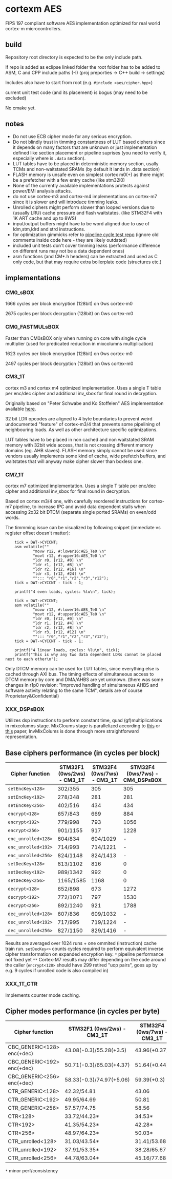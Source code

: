 # cortexm AES

FIPS 197 compliant software AES implementation optimized for real world cortex-m microcontrollers.

## build

Repository root directory is expected to be the only include path.

If repo is added as eclipse linked folder the root folder has to be added to ASM, C and CPP include paths (-I)
(proj preporties -> C++ build -> settings)

Includes also have to start from root (e.g. `#include <aes/cipher.hpp>`)

current unit test code (and its placement) is bogus (may need to be excluded)

No cmake yet.

## notes
- Do not use ECB cipher mode for any serious encryption.
- Do not blindly trust in timming constantness of LUT based ciphers since it depends on many factors that are 
unknown or just implementation defined like section placement or pipeline suprises (you need to verify it, especially where is `.data` 
section).
- LUT tables have to be placed in deterministic memory section, usally TCMs and non-waitstated SRAMs (by default it lands in .data section)
- FLASH memory is unsafe even on simplest cortex m0(+) as there might be a prefetcher with a few entry cache (like stm32l0)
- None of the currently available implementations protects against power/EMI analysis attacks.
- do not use cortex-m3 and cortex-m4 implementations on cortex-m7 since it is slower and will introduce timming leaks.
- Unrolled ciphers might perform slower than looped versions due to (usually LRU) cache pressure and flash waitstates. (like STM32F4 with 1K ART cache and up to 8WS)
- input/output buffers might have to be word aligned due to use of ldm,stm,ldrd and strd instructions.
- for optimization gimmicks refer to [pipeline cycle test repo](https://github.com/jnk0le/random/tree/master/pipeline%20cycle%20test) (ignore old comments inside code here - they are likely outdated)
- included unit tests don't cover timming leaks (performance difference on different runs may not be a data dependent ones)  
- asm functions (and CM*.h headers) can be extracted and used as C only code, but that may require extra boilerplate code (structures etc.)

## implementations

### CM0_sBOX

1666 cycles per block encryption (128bit) on 0ws cortex-m0

2675 cycles per block decryption (128bit) on 0ws cortex-m0


### CM0_FASTMULsBOX

Faster than CM0sBOX only when running on core with single cycle multiplier (used for predicated reduction in mixcolumns multiplication)

1623 cycles per block encryption (128bit) on 0ws cortex-m0

2497 cycles per block decryption (128bit) on 0ws cortex-m0


### CM3_1T

cortex m3 and cortex m4 optimized implementation.
Uses a single T table per enc/dec cipher and additional inv_sbox for final round in decryption.

Originally based on "Peter Schwabe and Ko Stoffelen" AES implementation available [here](https://github.com/Ko-/aes-armcortexm).

32 bit LDR opcodes are aligned to 4 byte boundaries to prevent weird undocumented "feature" of cortex-m3/4 that prevents some pipelining of neighbouring loads.
As well as other architecture specific optimizations.

LUT tables have to be placed in non cached and non waitstated SRAM memory with 32bit wide access, that is not crossing different memory domains (eg. AHB slaves).
FLASH memory simply cannot be used since vendors usually implements some kind of cache, wide prefetch buffers, and waitstates that will anyway make cipher slower than boxless one.

### CM7_1T

cortex m7 optimized implementation.
Uses a single T table per enc/dec cipher and additional inv_sbox for final round in decryption.

Based on cortex m3/4 one, with carefully reordered instructions for cortex-m7 pipeline, to increase IPC and avoid data dependent 
stalls when accessing 2x32 bit DTCM (separate single ported SRAMs) on even/odd words. 

The timmming issue can be visualized by following snippet (immediate vs register offset doesn't matter):

```
	tick = DWT->CYCCNT;
	asm volatile(""
			"movw r12, #:lower16:AES_Te0 \n"
			"movt r12, #:upper16:AES_Te0 \n"
			"ldr r0, [r12, #0] \n"
			"ldr r1, [r12, #8] \n"
			"ldr r2, [r12, #16] \n"
			"ldr r3, [r12, #24] \n"
			""::: "r0","r1","r2","r3","r12");
	tick = DWT->CYCCNT - tick - 1;

	printf("4 even loads, cycles: %lu\n", tick);

	tick = DWT->CYCCNT;
	asm volatile(""
			"movw r12, #:lower16:AES_Te0 \n"
			"movt r12, #:upper16:AES_Te0 \n"
			"ldr r0, [r12, #0] \n"
			"ldr r1, [r12, #4] \n"
			"ldr r2, [r12, #8] \n"
			"ldr r3, [r12, #12] \n"
			""::: "r0","r1","r2","r3","r12");
	tick = DWT->CYCCNT - tick - 1;

	printf("4 linear loads, cycles: %lu\n", tick);
	printf("This is why any two data dependent LDRs cannot be placed next to each other\n");
```

Only DTCM memory can be used for LUT tables, since everything else is cached through AXI bus.
The timing effects of simultaneous access to DTCM memory by core and DMA/AHBS are yet unknown. (there was some changes in r1p0 revision: "Improved handling of simultaneous AHBS and software activity relating to the same TCM", details are of course Proprietary&Confidential)

### XXX_DSPsBOX

Utilizes dsp instructions to perform constant time, quad (gf)multiplications in mixcolumns stage.
MixCloums stage is parallelized according to [this](http://www.wseas.us/e-library/conferences/2009/moscow/AIC/AIC44.pdf) or [this](https://www.researchgate.net/publication/221002183_Efficient_AES_implementations_for_ARM_based_platforms) paper, InvMixColums is done through more straightforward representation.

## Base ciphers performance (in cycles per block)

| Cipher function     | STM32F1 (0ws/2ws) - CM3_1T | STM32F4 (0ws/7ws) - CM3_1T | STM32F4 (0ws/7ws) - CM4_DSPsBOX | STM32H7 - CM7_1T | STM32H7 - CM7_DSPsBOX |
|---------------------|----------------------------|----------------------------|---------------------------------|------------------|-----------------------|
| `setEncKey<128>`    | 302/355   | 305      | 305 | 157* | 157* |
| `setEncKey<192>`    | 278/348   | 281      | 281 | 140* | 140* |
| `setEncKey<256>`    | 402/516   | 434      | 434 | 227* | 227* |
| `encrypt<128>`      | 657/843   | 669      | 884 | 302 | 411 |
| `encrypt<192>`      | 779/998   | 793      | 1056 | 358 | 491 |
| `encrypt<256>`      | 901/1155  | 917      | 1228 | 414 | 571 |
| `enc_unrolled<128>` | 604/834   | 604/1029 | - | 281 | - |
| `enc_unrolled<192>` | 714/993   | 714/1221 | - | 333 | - |
| `enc_unrolled<256>` | 824/1148  | 824/1413 | - | 385 | - |
| `setDecKey<128>`    | 813/1102  | 816      | 0 | 412* | (1T) |
| `setDecKey<192>`    | 989/1342  | 992      | 0 | 500* | (1T) |
| `setDecKey<256>`    | 1165/1585 | 1168     | 0 | 588* | (1T) |
| `decrypt<128>`      | 652/898   | 673      | 1272 | 304 | (1T) |
| `decrypt<192>`      | 772/1071  | 797      | 1530 | 360 | (1T) |
| `decrypt<256>`      | 892/1240  | 921      | 1788 | 416 | (1T) |
| `dec_unrolled<128>` | 607/836   | 609/1032 | - | 282 | - |
| `dec_unrolled<192>` | 717/995   | 719/1224 | - | 334 | - |
| `dec_unrolled<256>` | 827/1150  | 829/1416 | - | 386 | - |

Results are averaged over 1024 runs + one ommited (instruction) cache train run.
`setDecKey<>` counts cycles required to perform equivalent inverse cipher transformation on expanded encryption key.
`*` pipeline performance not fixed yet
`**` Cortex-M7 results may differ depending on the code around the caller (`encrypt<128>` should have 299 retired "uop pairs", goes up by e.g. 9 cycles if unrolled code is also compiled in)

### XXX_1T_CTR

Implements counter mode caching.

## Cipher modes performance (in cycles per byte)

| Cipher function            | STM32F1 (0ws/2ws) - CM3_1T | STM32F4 (0ws/7ws) - CM3_1T | STM32H7 - CM7_1T |
|----------------------------|-----------------------------|-----------------------------|------------------|
| CBC_GENERIC<128> enc(+dec) | 43.08(-0.3)/55.28(+3.5)     | 43.96(+0.37)                | 19.83(+0.24)      |
| CBC_GENERIC<192> enc(+dec) | 50.71(-0.3)/65.03(+4.37)    | 51.64(+0.44)                | 23.39(+0.24)      |
| CBC_GENERIC<256> enc(+dec) | 58.33(-0.3)/74.97(+5.06)    | 59.39(+0.3)                 | 26.88(+0.24)      |
| CTR_GENERIC<128>           | 42.32/54.81                 | 43.06                       | 19.50            |
| CTR_GENERIC<192>           | 49.95/64.69                 | 50.81                       | 23.00            |
| CTR_GENERIC<256>           | 57.57/74.75                 | 58.56                       | 26.50            |
| CTR<128>                   | 33.72/44.23*                 | 34.53*                       | 15.64*           |
| CTR<192>                   | 41.35/54.23*                 | 42.28*                       | 19.14*           |
| CTR<256>                   | 48.97/64.23*                 | 50.03*                       | 22.64*           |
| CTR_unrolled<128>          | 31.03/43.54*                 | 31.41/53.68*                 | 14.52           |
| CTR_unrolled<192>          | 37.91/53.35*                 | 38.28/65.67*                 | 17.77           |
| CTR_unrolled<256>          | 44.78/63.04*                 | 45.16/77.68*                 | 21.02           |

`*` minor perf/consistency
